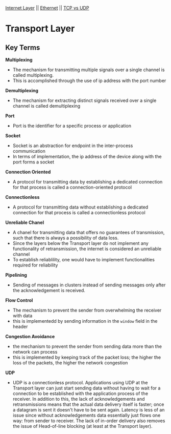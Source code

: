 [Internet Layer](internet.md) || [Ethernet](ethernet.md) || [TCP vs UDP](tcp_vs_udp.md)

# Transport Layer

## Key Terms

__Multiplexing__
* The mechanism for transmitting multiple signals over a single channel is called multiplexing.
* This is accomplished through the use of ip address with the port number

__Demultiplexing__
*  The mechanism for extracting distinct signals received over a single channel is called demultiplexing

__Port__
* Port is the identifier for a specific process or application

__Socket__
* Socket is an abstraction for endpoint in the inter-process communication
* In terms of implementation, the ip address of the device along with the port forms a socket

__Connection Oriented__
* A protocol for transmitting data by establishing a dedicated connection for that process is called a connection-oriented protocol

__Connectionless__
* A protocol for transmitting data without establishing a dedicated connection for that process is called a connectionless protocol

__Unreliable Chanel__
* A chanel for transmitting data that offers no guarantees of transmission, such that there is always a possibility of data loss.
* Since the layers below the Transport layer do not implement any functionality of retransmission, the internet is considered an unreliable channel
* To establish reliablility, one would have to implement functionalities required for reliability

__Pipelining__
* Sending of messages in clusters instead of sending messages only after the acknowledgement is received.

__Flow Control__
* The mechanism to prevent the sender from overwhelming the receiver with data
* this is implementedd by sending information in the `window` field in the header

__Congestion Avoidance__
* the mechanism to prevent the sender from sending data more than the network can process
* this is implemented by keeping track of the packet loss; the higher the loss of the packets, the higher the network congestion

__UDP__
* UDP is a connectionless protocol. Applications using UDP at the Transport layer can just start sending data without having to wait for a connection to be established with the application process of the receiver. In addition to this, the lack of acknowledgements and retransmissions means that the actual data delivery itself is faster; once a datagram is sent it doesn't have to be sent again. Latency is less of an issue since without acknowledgements data essentially just flows one way: from sender to receiver. The lack of in-order delivery also removes the issue of Head-of-line blocking (at least at the Transport layer).
